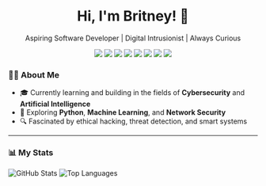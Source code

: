 <!-- friendly introduction -->
<h1 align="center">Hi, I'm Britney! 👋</h1>

<!-- short tagline centered below the header -->
<p align="center">
Aspiring Software Developer | Digital Intrusionist | Always Curious 
</p> 

<!-- tech stack represented with badges -->
<p align="center">
  <img src="https://img.shields.io/badge/Python-3776AB?style=flat&logo=python&logoColor=white"/>
  <img src="https://img.shields.io/badge/Java-007396?style=flat&logo=java&logoColor=white"/>
  <img src="https://img.shields.io/badge/JavaScript-F7DF1E?style=flat&logo=javascript&logoColor=black"/>
  <img src="https://img.shields.io/badge/HTML5-E34F26?style=flat&logo=html5&logoColor=white"/>
  <img src="https://img.shields.io/badge/CSS3-1572B6?style=flat&logo=css3&logoColor=white"/>
  <img src="https://img.shields.io/badge/Office_365-D83B01?style=flat&logo=microsoftoffice&logoColor=white"/>
  <img src="https://img.shields.io/badge/Unix-004289?style=flat&logo=gnubash&logoColor=white"/>
  <img src="https://img.shields.io/badge/MySQL-4479A1?style=flat&logo=mysql&logoColor=white"/>
</p>

<!-- About Me section with learning focus and interests -->
### 👩‍💻 About Me

- 🎓 Currently learning and building in the fields of **Cybersecurity** and **Artificial Intelligence**
- 🌱 Exploring **Python**, **Machine Learning**, and **Network Security**
- 🔍 Fascinated by ethical hacking, threat detection, and smart systems
  
---

<!-- GitHub stats and language usage cards for profile activity overview -->
### 📊 My Stats

![GitHub Stats](https://github-readme-stats.vercel.app/api?username=britney-petrova&show_icons=true&theme=github_dark&hide_border=true)
![Top Languages](https://github-readme-stats.vercel.app/api/top-langs/?username=britney-petrova&layout=compact&theme=github_dark&hide_border=true)
